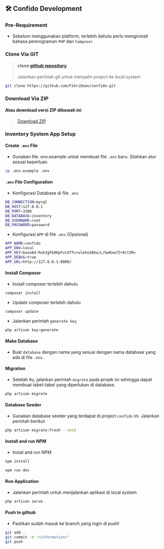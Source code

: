 ## 🛠️ Confido Development

### Pre-Requirement

-   Sebelum menggunakan platform, terlebih dahulu perlu menginstall bahasa pemrograman `PHP` dan `Composer`

### Clone Via GIT

> #### clone [github repository](https://github.com/beranidigital/inventory-system.git)
>
> Jalankan perintah git untuk menyalin project ke local system

```sh
git clone https://github.com/FikriDean/confido.git
```

### Download Via ZIP

#### Atau download versi ZIP dibawah ini

> [Download ZIP](https://github.com/FikriDean/confido/archive/refs/heads/main.zip)

### Inventory System App Setup

#### Create `.env` File

-   Gunakan file .env.example untuk membuat file `.env` baru. Silahkan atur sesuai keperluan.

```sh
cp .env.example .env
```

#### `.env` File Configuration

-   Konfigurasi Database di file `.env`

```sh
DB_CONNECTION=mysql
DB_HOST=127.0.0.1
DB_PORT=3306
DB_DATABASE=inventory
DB_USERNAME=root
DB_PASSWORD=password
```

-   Konfigurasi `APP` di file `.env` (Opsional)

```sh
APP_NAME=confido
APP_ENV=local
APP_KEY=base64:Rxk2gFb8KpFzcUfTc+uleho30kw/L/GwRnwfZ+9cY2M=
APP_DEBUG=true
APP_URL=http://127.0.0.1:8000/
```

#### Install Composer

-   Install composer terlebih dahulu

```sh
composer install
```

-   Update composer terlebih dahulu

```sh
composer update
```

-   Jalankan perintah `generate key`

```sh
php artisan key:generate
```

#### Make Database

-   Buat `database` dengan nama yang sesuai dengan nama database yang ada di file `.env`.

#### Migration

-   Setelah itu, jalankan perintah `migrate` pada projek ini sehingga dapat membuat tabel-tabel yang diperlukan di database.

```sh
php artisan migrate
```

#### Database Seeder

-   Gunakan database seeder yang terdapat di project `confido` ini. Jalankan perintah berikut

```sh
php artisan migrate:fresh --seed
```

#### Install and run NPM

-   Instal and run NPM

```sh
npm install
```

```sh
npm run dev
```

#### Run Application

-   Jalankan perintah untuk menjalankan aplikasi di local system

```sh
php artisan serve
```

#### Push to github
- Pastikan sudah masuk ke branch yang ingin di push!

```sh
git add .
git commit -m "<information>"
git push
```


